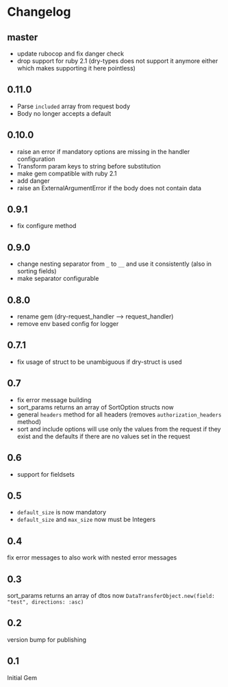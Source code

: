 Changelog
===

## master

- update rubocop and fix danger check
- drop support for ruby 2.1 (dry-types does not support it anymore either which makes supporting it here pointless)

## 0.11.0

- Parse `included` array from request body
- Body no longer accepts a default

## 0.10.0

- raise an error if mandatory options are missing in the handler configuration
- Transform param keys to string before substitution
- make gem compatible with ruby 2.1
- add danger
- raise an ExternalArgumentError if the body does not contain data

## 0.9.1

- fix configure method

## 0.9.0

- change nesting separator from `_` to `__` and use it consistently (also in sorting fields)
- make separator configurable


## 0.8.0
- rename gem (dry-request_handler --> request_handler)
- remove env based config for logger

## 0.7.1

- fix usage of struct to be unambiguous if dry-struct is used

## 0.7

- fix error message building
- sort_params returns an array of SortOption structs now
- general `headers` method for all headers (removes `authorization_headers` method)
- sort and include options will use only the values from the request if they exist and the defaults if there are no values set in the request

## 0.6

- support for fieldsets

## 0.5

- `default_size` is now mandatory
- `default_size` and `max_size` now must be Integers

## 0.4

fix error messages to also work with nested error messages

## 0.3

sort_params returns an array of dtos now `DataTransferObject.new(field: "test", directions: :asc)`

## 0.2

version bump for publishing

## 0.1

Initial Gem
